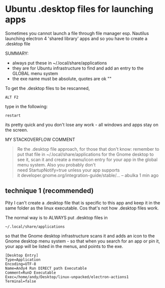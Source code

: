 # Ubuntu .desktop files for launching apps

Sometimes you cannot launch a file through file manager esp. Nautilus launching electron 4 'shared library' apps and so you have to create a .desktop file

SUMMARY: 
- always put these in  ~/.local/share/applications
- they are for Ubuntu infrastructure to find and add an entry to the GLOBAL menu system
- the exe name must be absolute, quotes are ok "" 

To get the .desktop files to be rescanned, 

    ALT F2

type in the following: 

    restart

its pretty quick and you don't lose any work - all windows and apps stay on the screen.

MY STACKOVERFLOW COMMENT 

> Re the .desktop file approach, for those that don't know: remember to put that file in ~/.local/share/applications for the Gnome desktop to see it, scan it and create a menu/icon entry for your app in the global menu system. Also you probably don't need StartupNotify=true unless your app supports it developer.gnome.org/integration-guide/stable/… – abulka 1 min ago



## technique 1 (recommended)

Pity I can't create a .desktop file that is specific to this app and keep it in the same folder as the linux executable.
Cos that's not how .desktop files work. 

The normal way is to ALWAYS put .desktop files in 

    ~/.local/share/applications
    
so that the Gnome desktop infrastructure scans it and adds an icon to the Gnome desktop menu system - so that when you search for an app or pin it, your app will be listed in the menus, and points to the exe.

    [Desktop Entry]
    Type=Application
    Encoding=UTF-8
    Name=Andy4 Run DIRECT path Executable
    Comment=RunD Executable
    Exec=/home/andy/Desktop/linux-unpacked/electron-actions1
    Terminal=false
